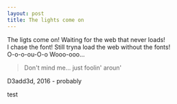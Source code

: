 ```yaml
---
layout: post
title: The lights come on
---
```

The ligts come on! Waiting for the web that never loads!  
I chase the font! Still tryna load the web without the fonts!  
O-o-o-ou-O-o Wooo-ooo...


> Don't mind me... just foolin' aroun'  

 D3add3d, 2016 - probably

test
